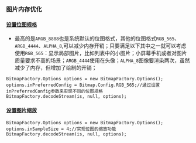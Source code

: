 ### 图片内存优化
#### [设置位图规格]()
+ 最高的是`ARGB_8888`也是系统默认的位图格式，其他的位图格式`RGB_565`、`ARGB_4444`、`ALPHA_8`,可以减少内存开销；只要满足以下其中之一就可以考虑使用`RGB_565`：显示局部图片，比如列表中的小图片；小屏幕手机或者对图片质量要求不高的场景；`ARGB_4444`使用在头像；`ALPHA_8`图像要渲染两次，虽然减少了内存，但增加了绘制的开销；

```
BitmapFactory.Options options = new BitmapFactory.Options();
options.inPreferredConfig = Bitmap.Config.RGB_565;//通过设置inPreferredConfig参数来实现不同的位图规格
BitmapFactory.decodeStream(is, null, options);
```
#### [设置图片缩放]()

```
BitmapFactory.Options options = new BitmapFactory.Options();
options.inSampleSize = 4;//实现位图的缩放功能
BitmapFactory.decodeStream(is, null, options);
```
